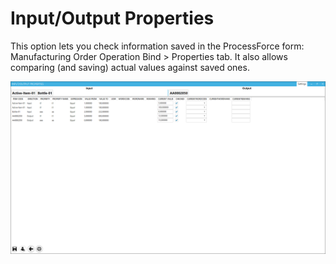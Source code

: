 # Input/Output Properties

This option lets you check information saved in the ProcessForce form: Manufacturing Order Operation Bind > Properties tab. It also allows comparing (and saving) actual values against saved ones.

![Input Output](./media/input-output-properties.png)


